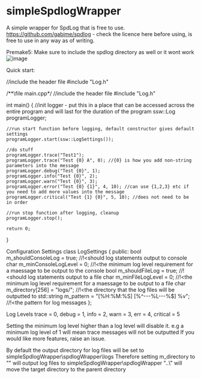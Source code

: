 # simpleSpdlogWrapper
A simple wrapper for SpdLog that is free to use.
https://github.com/gabime/spdlog - check the licence here before using, is free to use in any way as of writing.

Premake5:
Make sure to include the spdlog directory as well or it wont work
![image](https://github.com/user-attachments/assets/d2d553d3-1a6e-4daf-bce7-3db947962d0d)



Quick start:

//include the header file
#include "Log.h"

/**\file main.cpp*/
//include the header file
#include "Log.h"

int main() {
	//init logger - put this in a place that can be accessed across the entire program and will last for the duration of the program
	ssw::Log programLogger;

	//run start function before logging, default constructor gives default settings
	programLogger.start(ssw::LogSettings());

	//do stuff
	programLogger.trace("Test1");
	programLogger.trace("Test {0} A", 0); //{0} is how you add non-string parameters into the message
	programLogger.debug("Test {0}", 1);
	programLogger.info("Test {0}", 2);
	programLogger.warn("Test {0}", 3);
	programLogger.error("Test {0} {1}", 4, 10); //can use {1,2,3} etc if you need to add more values into the message
	programLogger.critical("Test {1} {0}", 5, 10); //does not need to be in order

	//run stop function after logging, cleanup
	programLogger.stop();

	return 0;
}

Configuration Settings
class LogSettings {
	public:
		bool m_shouldConsoleLog = true; //!<should log statements output to console
		char m_minConsoleLogLevel = 0; //!<the minimum log level requirement for a maessage to be output to the console
		bool m_shouldFileLog = true; //!<should log statements output to a file
		char m_minFileLogLevel = 0; //!<the minimum log level requirement for a maessage to be output to a file
		char m_directory[256] = "logs/"; //!<the directory that the log files will be outputted to
		std::string m_pattern = "[%H:%M:%S] [%^---%L---%$] %v"; //!<the pattern for log messages
};

Log Levels
    trace = 0,
    debug = 1,
    info = 2,
    warn = 3,
    err = 4,
    critical = 5
    
Setting the minimum log level higher than a log level will disable it.
e.g a minimum log level of 1 will mean trace messages will not be outputted
If you would like more features, raise an issue.

By default the output directory for log files will be set to simpleSpdlogWrapper\spdlogWrapper\logs
Therefore setting m_directory to "" will output log files to simpleSpdlogWrapper\spdlogWrapper
"..\\" will move the target directory to the parent directory
    
